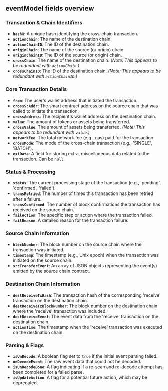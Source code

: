 ## eventModel fields overview



### Transaction & Chain Identifiers

- **`hashX`**: A unique hash identifying the cross-chain transaction.
- **`actionChain`**: The name of the destination chain.
- **`actionChainID`**: The ID of the destination chain.
- **`originChain`**: The name of the source (or origin) chain.
- **`originChainID`**: The ID of the source (or origin) chain.
- **`crossChain`**: The name of the destination chain. *(Note: This appears to be redundant with `actionChain`.)*
- **`crossChainID`**: The ID of the destination chain. *(Note: This appears to be redundant with `actionChainID`.)*

### Core Transaction Details

- **`from`**: The user's wallet address that initiated the transaction.
- **`crossScAddr`**: The smart contract address on the source chain that was called to initiate the transaction.
- **`crossAddress`**: The recipient's wallet address on the destination chain.
- **`value`**: The amount of tokens or assets being transferred.
- **`crossValue`**: The amount of assets being transferred. *(Note: This appears to be redundant with `value`.)*
- **`networkFee`**: The total network fee (e.g., gas) paid for the transaction.
- **`crossMode`**: The mode of the cross-chain transaction (e.g., 'SINGLE', 'BATCH').
- **`extData`**: A field for storing extra, miscellaneous data related to the transaction. Can be `null`.

### Status & Processing

- **`status`**: The current processing stage of the transaction (e.g., 'pending', 'confirmed', 'failed').
- **`transRetried`**: The number of times this transaction has been retried after a failure.
- **`transConfirmed`**: The number of block confirmations the transaction has received on the source chain.
- **`failAction`**: The specific step or action where the transaction failed.
- **`failReason`**: A detailed reason for the transaction failure.

### Source Chain Information

- **`blockNumber`**: The block number on the source chain where the transaction was initiated.
- **`timestamp`**: The timestamp (e.g., Unix epoch) when the transaction was initiated on the source chain.
- **`srcTransferEvent`**: An array of JSON objects representing the event(s) emitted by the source chain contract.

### Destination Chain Information

- **`destReceiveTxHash`**: The transaction hash of the corresponding 'receive' transaction on the destination chain.
- **`destReceiveTxBlockNumber`**: The block number on the destination chain where the 'receive' transaction was included.
- **`destReceiveEvent`**: The event data from the 'receive' transaction on the destination chain.
- **`actionTime`**: The timestamp when the 'receive' transaction was executed on the destination chain.

### Parsing & Flags

- **`isUnDecode`**: A boolean flag set to `true` if the initial event parsing failed.
- **`unDecodeEvent`**: The raw event data that could not be decoded.
- **`isUnDecodeDone`**: A flag indicating if a re-scan and re-decode attempt has been completed for a failed parse.
- **`isUpdateAction`**: A flag for a potential future action, which may be deprecated.